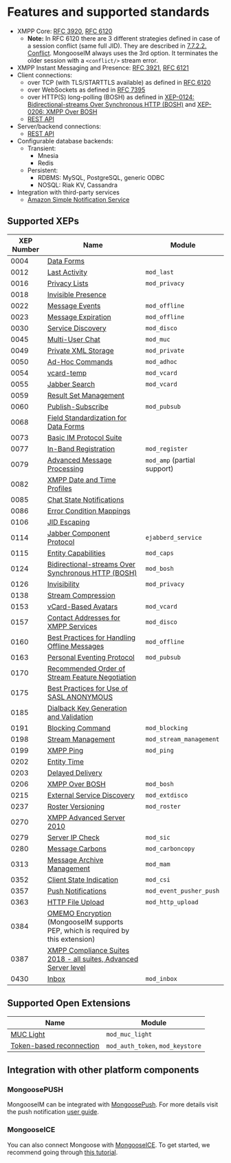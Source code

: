 # Features and supported standards

* XMPP Core: [RFC 3920](https://tools.ietf.org/html/rfc3920),
[RFC 6120](https://tools.ietf.org/html/rfc6120)
    * **Note:** In RFC 6120 there are 3 different strategies defined in case of a session conflict (same full JID).
    They are described in [7.7.2.2. Conflict](https://tools.ietf.org/html/rfc6120#section-7.7.2.2).
    MongooseIM always uses the 3rd option.
    It terminates the older session with a `<conflict/>` stream error.
* XMPP Instant Messaging and Presence: [RFC 3921](https://tools.ietf.org/html/rfc3921),
[RFC 6121](https://tools.ietf.org/html/rfc6121)
* Client connections:
    * over TCP (with TLS/STARTTLS available) as defined in
    [RFC 6120](https://tools.ietf.org/html/rfc6120)
    * over WebSockets as defined in  [RFC 7395](https://tools.ietf.org/html/rfc7395)
    * over HTTP(S) long-polling (BOSH) as defined in
    [XEP-0124: Bidirectional-streams Over Synchronous HTTP (BOSH)](http://xmpp.org/extensions/xep-0124.html) and
    [XEP-0206: XMPP Over BOSH](http://xmpp.org/extensions/xep-0206.html)
    * [REST API](../rest-api/Client-frontend.md)
* Server/backend connections:
    * [REST API](../rest-api/Administration-backend.md)
* Configurable database backends:
    * Transient:
        * Mnesia
        * Redis
    * Persistent:
        * RDBMS: MySQL, PostgreSQL, generic ODBC
        * NOSQL: Riak KV, Cassandra
* Integration with third-party services
    * [Amazon Simple Notification Service](../modules/mod_event_pusher_sns.md)

## Supported XEPs

|XEP Number|Name|Module|
| ------------- | ------------- | ------------- |
|0004|[Data Forms](http://xmpp.org/extensions/xep-0004.html)||
|0012|[Last Activity](http://xmpp.org/extensions/xep-0012.html)|`mod_last`|
|0016|[Privacy Lists](http://xmpp.org/extensions/xep-0016.html)|`mod_privacy`|
|0018|[Invisible Presence](http://xmpp.org/extensions/xep-0018.html)||
|0022|[Message Events](http://xmpp.org/extensions/xep-0022.html)|`mod_offline`|
|0023|[Message Expiration](http://xmpp.org/extensions/xep-0023.html)|`mod_offline`|
|0030|[Service Discovery](http://xmpp.org/extensions/xep-0030.html)|`mod_disco`|
|0045|[Multi-User Chat](http://xmpp.org/extensions/xep-0045.html)|`mod_muc`|
|0049|[Private XML Storage](http://xmpp.org/extensions/xep-0049.html)|`mod_private`|
|0050|[Ad-Hoc Commands](http://xmpp.org/extensions/xep-0050.html)|`mod_adhoc`|
|0054|[vcard-temp](http://xmpp.org/extensions/xep-0054.html)|`mod_vcard`|
|0055|[Jabber Search](http://xmpp.org/extensions/xep-0055.html)|`mod_vcard`|
|0059|[Result Set Management](http://xmpp.org/extensions/xep-0059.html)||
|0060|[Publish-Subscribe](http://xmpp.org/extensions/xep-0060.html)|`mod_pubsub`|
|0068|[Field Standardization for Data Forms](http://xmpp.org/extensions/xep-0068.html)||
|0073|[Basic IM Protocol Suite](http://xmpp.org/extensions/xep-0073.html)||
|0077|[In-Band Registration](http://xmpp.org/extensions/xep-0077.html)|`mod_register`|
|0079|[Advanced Message Processing](http://xmpp.org/extensions/xep-0079.html)|`mod_amp` (partial support)|
|0082|[XMPP Date and Time Profiles](http://xmpp.org/extensions/xep-0082.html)||
|0085|[Chat State Notifications](http://xmpp.org/extensions/xep-0085.html)||
|0086|[Error Condition Mappings](http://xmpp.org/extensions/xep-0086.html)||
|0106|[JID Escaping](http://xmpp.org/extensions/xep-0106.html)||
|0114|[Jabber Component Protocol](http://xmpp.org/extensions/xep-0114.html)|`ejabberd_service`|
|0115|[Entity Capabilities](http://xmpp.org/extensions/xep-0115.html)|`mod_caps`|
|0124|[Bidirectional-streams Over Synchronous HTTP (BOSH)](http://xmpp.org/extensions/xep-0124.html)|`mod_bosh`|
|0126|[Invisibility](http://xmpp.org/extensions/xep-0126.html)|`mod_privacy`|
|0138|[Stream Compression](http://xmpp.org/extensions/xep-0138.html)||
|0153|[vCard-Based Avatars](http://xmpp.org/extensions/xep-0153.html)|`mod_vcard`|
|0157|[Contact Addresses for XMPP Services](http://xmpp.org/extensions/xep-0157.html)|`mod_disco`|
|0160|[Best Practices for Handling Offline Messages](http://xmpp.org/extensions/xep-0160.html)|`mod_offline`|
|0163|[Personal Eventing Protocol](http://xmpp.org/extensions/xep-0163.html)|`mod_pubsub`|
|0170|[Recommended Order of Stream Feature Negotiation](http://xmpp.org/extensions/xep-0170.html)||
|0175|[Best Practices for Use of SASL ANONYMOUS](http://xmpp.org/extensions/xep-0175.html)||
|0185|[Dialback Key Generation and Validation](http://www.xmpp.org/extensions/xep-0185.html)||
|0191|[Blocking Command](http://xmpp.org/extensions/xep-0191.html)|`mod_blocking`|
|0198|[Stream Management](http://xmpp.org/extensions/xep-0198.html)|`mod_stream_management`|
|0199|[XMPP Ping](http://xmpp.org/extensions/xep-0199.html)|`mod_ping`|
|0202|[Entity Time](http://www.xmpp.org/extensions/xep-0202.html)||
|0203|[Delayed Delivery](http://xmpp.org/extensions/xep-0203.html)||
|0206|[XMPP Over BOSH](http://xmpp.org/extensions/xep-0206.html)|`mod_bosh`|
|0215|[External Service Discovery](http://xmpp.org/extensions/xep-0215.html)|`mod_extdisco`
|0237|[Roster Versioning](http://xmpp.org/extensions/xep-0237.html)|`mod_roster`
|0270|[XMPP Advanced Server 2010](http://xmpp.org/extensions/xep-0270.html)||
|0279|[Server IP Check](http://xmpp.org/extensions/xep-0279.html)|`mod_sic`|
|0280|[Message Carbons](http://xmpp.org/extensions/xep-0280.html)|`mod_carboncopy`|
|0313|[Message Archive Management](http://xmpp.org/extensions/xep-0313.html)|`mod_mam`|
|0352|[Client State Indication](http://www.xmpp.org/extensions/xep-0352.html)|`mod_csi`|
|0357|[Push Notifications](http://www.xmpp.org/extensions/xep-0357.html)|`mod_event_pusher_push`|
|0363|[HTTP File Upload](https://xmpp.org/extensions/xep-0363.html)|`mod_http_upload`|
|0384|[OMEMO Encryption](https://xmpp.org/extensions/xep-0384.html) (MongooseIM supports PEP, which is required by this extension)||
|0387|[XMPP Compliance Suites 2018 - all suites, Advanced Server level](https://xmpp.org/extensions/xep-0387.html)|
|0430|[Inbox](https://xmpp.org/extensions/xep-0430.html)|`mod_inbox`|

## Supported Open Extensions

|Name|Module|
| ------------- | ------------- |
|[MUC Light](../open-extensions/muc_light.md)|`mod_muc_light`|
|[Token-based reconnection](../open-extensions/token-reconnection.md)|`mod_auth_token`, `mod_keystore`|

## Integration with other platform components

### MongoosePUSH
MongooseIM can be integrated with [MongoosePush](https://github.com/esl/MongoosePush).
For more details visit the push notification [user guide](./push-notifications/Push-notifications.md).

### MongooseICE
You can also connect Mongoose with [MongooseICE](https://github.com/esl/MongooseICE).
To get started, we recommend going through [this tutorial](ICE_tutorial.md).
